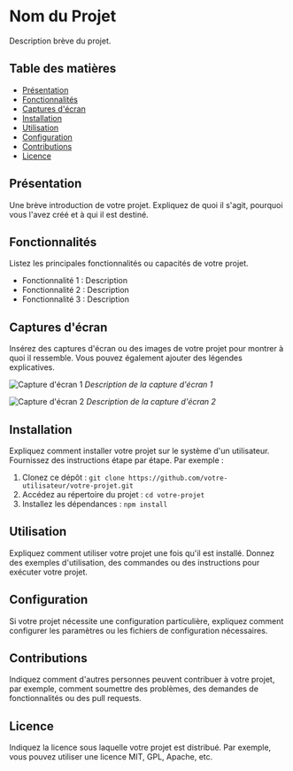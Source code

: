 # Nom du Projet

Description brève du projet.

## Table des matières

- [Présentation](#présentation)
- [Fonctionnalités](#fonctionnalités)
- [Captures d'écran](#captures-décran)
- [Installation](#installation)
- [Utilisation](#utilisation)
- [Configuration](#configuration)
- [Contributions](#contributions)
- [Licence](#licence)

## Présentation

Une brève introduction de votre projet. Expliquez de quoi il s'agit, pourquoi vous l'avez créé et à qui il est destiné. 

## Fonctionnalités

Listez les principales fonctionnalités ou capacités de votre projet.

- Fonctionnalité 1 : Description
- Fonctionnalité 2 : Description
- Fonctionnalité 3 : Description

## Captures d'écran

Insérez des captures d'écran ou des images de votre projet pour montrer à quoi il ressemble. Vous pouvez également ajouter des légendes explicatives.

![Capture d'écran 1](screenshot1.png)
*Description de la capture d'écran 1*

![Capture d'écran 2](screenshot2.png)
*Description de la capture d'écran 2*

## Installation

Expliquez comment installer votre projet sur le système d'un utilisateur. Fournissez des instructions étape par étape. Par exemple :

1. Clonez ce dépôt : `git clone https://github.com/votre-utilisateur/votre-projet.git`
2. Accédez au répertoire du projet : `cd votre-projet`
3. Installez les dépendances : `npm install`

## Utilisation

Expliquez comment utiliser votre projet une fois qu'il est installé. Donnez des exemples d'utilisation, des commandes ou des instructions pour exécuter votre projet.

## Configuration

Si votre projet nécessite une configuration particulière, expliquez comment configurer les paramètres ou les fichiers de configuration nécessaires.

## Contributions

Indiquez comment d'autres personnes peuvent contribuer à votre projet, par exemple, comment soumettre des problèmes, des demandes de fonctionnalités ou des pull requests. 

## Licence

Indiquez la licence sous laquelle votre projet est distribué. Par exemple, vous pouvez utiliser une licence MIT, GPL, Apache, etc.

